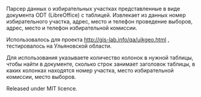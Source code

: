 ﻿Парсер данных о избирательных участках представленные в виде документа ODT (LibreOffice) с таблицей.
Извлекает из данных номер избирательного участка, адрес, место и телефон проведение выборов, адрес, место и телефон избирательной комиссии.

Использовалось для проекта http://gis-lab.info/qa/uikgeo.html , тестировалось на Ульяновской области. 

Для использования указываете количество колонок в нужной таблицы, чтобы найти в документе, сколько строк занимает заголовок таблицы, в каких колонках находятся номер участка, место избирательной комиссии, место выборов.


Released under MIT licence.